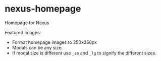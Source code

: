 # nexus-homepage
Homepage for Nexus



Featured Images:

- Format homepage images to 250x350px
- Modals can be any size.
- If modal size is different use `_sm` and `_lg` to signify the different sizes.
